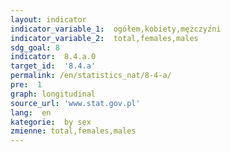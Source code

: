 ```yaml
---
layout: indicator
indicator_variable_1:  ogółem,kobiety,mężczyźni
indicator_variable_2:  total,females,males
sdg_goal: 8
indicator:  8.4.a.0
target_id:  '8.4.a'
permalink: /en/statistics_nat/8-4-a/
pre:  1
graph: longitudinal
source_url: 'www.stat.gov.pl'
lang:  en
kategorie:  by sex
zmienne: total,females,males
---
```

